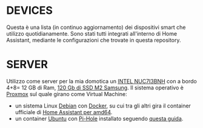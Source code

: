 # DEVICES
Questa è una lista (in continuo aggiornamento) dei dispositivi smart che utilizzo quotidianamente.
Sono stati tutti integrati all'interno di Home Assistant, mediante le configurazioni che trovate in questa repository.

# SERVER
Utilizzo come server per la mia domotica un [INTEL NUC7I3BNH] con a bordo 4+8= 12 GB di Ram, [120 Gb di SSD M2 Samsung].
Il sistema operativo è [Proxmox] sul quale girano come Virtual Machine:
 - un sistema Linux [Debian] con [Docker], su cui tra gli altri gira il container ufficiale di [Home Assistant per amd64].
 - un container [Ubuntu] con [Pi-Hole] installato seguendo [questa guida].

[INTEL NUC7I3BNH]: <https://amzn.to/2TTdeDw>
[120 Gb di SSD M2 Samsung]: <https://amzn.to/2HDHZWw>
[Proxmox]: <https://www.proxmox.com/en/>
[Debian]: <https://www.debian.org/>
[Docker]: <https://www.docker.com/>
[Home Assistant per amd64]: <https://diyfuturism.com/index.php/2018/03/20/pi-to-nuc-part-1-migrating-hass-io-to-a-virtual-machine-proxmox-docker/>
[Ubuntu]: <https://www.ubuntu-it.org/>
[Pi-Hole]: <https://pi-hole.net/>
[questa guida]: <https://www.linuxincluded.com/install-pi-hole-on-ubuntu/>
